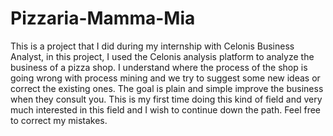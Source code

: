 # Pizzaria-Mamma-Mia

This is a project that I did during my internship with Celonis Business Analyst, in this project, I used the Celonis analysis platform to analyze the business of a pizza shop. I understand where the process of the shop is going wrong with process mining and we try to suggest some new ideas or correct the existing ones. The goal is plain and simple improve the business when they consult you. This is my first time doing this kind of field and very much interested in this field and I wish to continue down the path. Feel free to correct my mistakes.
